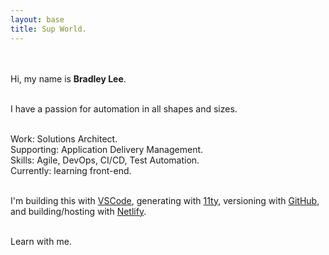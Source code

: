 ```yaml
---
layout: base
title: Sup World.
---
```


<br><br>
Hi, my name is **Bradley Lee**.
<br><br>

I have a passion for automation in all shapes and sizes.
<br><br>

Work: Solutions Architect.<br>
Supporting: Application Delivery Management.<br>
Skills: Agile, DevOps, CI/CD, Test Automation.<br>
Currently: learning front-end.
<br><br>

I'm building this with <a href="https://code.visualstudio.com" target="_blank">VSCode</a>,
generating with <a href="https://www.11ty.dev" target="_blank">11ty</a>,
versioning with <a href="https://www.github.com" target="_blank">GitHub</a>,
and building/hosting with <a href="https://www.netlify.com" target="blank">Netlify</a>.
<br><br>

Learn with me.
